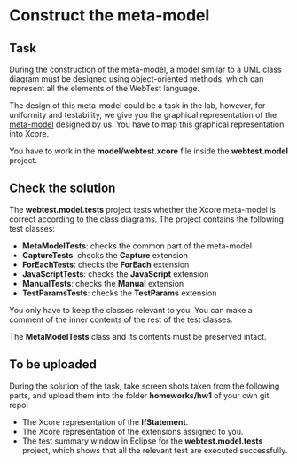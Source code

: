 # Construct the meta-model

## Task

During the construction of the meta-model, a model similar to a UML class diagram must be designed using object-oriented methods, which can represent all the elements of the WebTest language.

The design of this meta-model could be a task in the lab, however, for uniformity and testability, we give you the graphical representation of the [meta-model](MetaModel.md) designed by us. You have to map this graphical representation into Xcore. 

You have to work in the **model/webtest.xcore** file inside the **webtest.model** project.

## Check the solution

The **webtest.model.tests** project tests whether the Xcore meta-model is correct according to the class diagrams. The project contains the following test classes:

* **MetaModelTests**: checks the common part of the meta-model
* **CaptureTests**: checks the **Capture** extension
* **ForEachTests**: checks the **ForEach** extension
* **JavaScriptTests**: checks the **JavaScript** extension
* **ManualTests**: checks the **Manual** extension
* **TestParamsTests**: checks the **TestParams** extension

You only have to keep the classes relevant to you. You can make a comment of the inner contents of the rest of the test classes.

The **MetaModelTests** class and its contents must be preserved intact.

## To be uploaded

During the solution of the task, take screen shots taken from the following parts, and upload them into the folder **homeworks/hw1** of your own git repo:

* The Xcore representation of the **IfStatement**.
* The Xcore representation of the extensions assigned to you.
* The test summary window in Eclipse for the **webtest.model.tests** project, which shows that all the relevant test are executed successfully.

